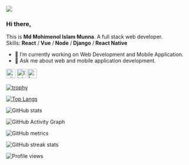 ![](https://media-exp1.licdn.com/dms/image/C5616AQGDVVMzf-ZI1w/profile-displaybackgroundimage-shrink_200_800/0/1626155121623?e=1635984000&v=beta&t=vMNLVxZo4mmMaTWCu38iLO1nUoRERVB7NRM7CZEQ3UM)
### Hi there,
This is <b>Md Mohimenol Islam Munna</b>. A full stack web developer.</br>
Skills: <b>React</b> /<b> Vue</b> /<b> Node</b> /<b> Django</b> /<b> React Native</b>

- 🔭 I’m currently working on Web Development and Mobile Application.  
- 💬 Ask me about web and mobile application development. 

[<img src='https://cdn.jsdelivr.net/npm/simple-icons@3.0.1/icons/github.svg' alt='github' height='25'>](https://github.com/Mohimenol-Islam-Munna)  [<img src='https://cdn.jsdelivr.net/npm/simple-icons@3.0.1/icons/linkedin.svg' alt='linkedin' height='25'>](https://www.linkedin.com/in/mohimenol-munna-a54167132/)  [<img src='https://cdn.jsdelivr.net/npm/simple-icons@3.0.1/icons/facebook.svg' alt='facebook' height='25'>](https://www.facebook.com/mohimenol.munna)  

[![trophy](https://github-profile-trophy.vercel.app/?username=Mohimenol-Islam-Munna)](https://github.com/ryo-ma/github-profile-trophy)

[![Top Langs](https://github-readme-stats.vercel.app/api/top-langs/?username=Mohimenol-Islam-Munna)](https://github.com/anuraghazra/github-readme-stats)

![GitHub stats](https://github-readme-stats.vercel.app/api?username=Mohimenol-Islam-Munna&show_icons=true&count_private=true)  

![GitHub Activity Graph](https://activity-graph.herokuapp.com/graph?username=Mohimenol-Islam-Munna)  

![GitHub metrics](https://metrics.lecoq.io/Mohimenol-Islam-Munna)  

![GitHub streak stats](https://github-readme-streak-stats.herokuapp.com/?user=Mohimenol-Islam-Munna)  

![Profile views](https://gpvc.arturio.dev/Mohimenol-Islam-Munna)  
